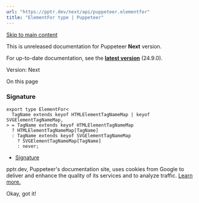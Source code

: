 ```yaml
---
url: "https://pptr.dev/next/api/puppeteer.elementfor"
title: "ElementFor type | Puppeteer"
---
```


[Skip to main content](https://pptr.dev/next/api/puppeteer.elementfor#__docusaurus_skipToContent_fallback)

This is unreleased documentation for Puppeteer **Next** version.

For up-to-date documentation, see the **[latest version](https://pptr.dev/api/puppeteer.elementfor)** (24.9.0).

Version: Next

On this page

### Signature [​](https://pptr.dev/next/api/puppeteer.elementfor\#signature "Direct link to Signature")

```codeBlockLines_RjmQ
export type ElementFor<
  TagName extends keyof HTMLElementTagNameMap | keyof SVGElementTagNameMap,
> = TagName extends keyof HTMLElementTagNameMap
  ? HTMLElementTagNameMap[TagName]
  : TagName extends keyof SVGElementTagNameMap
    ? SVGElementTagNameMap[TagName]
    : never;

```

- [Signature](https://pptr.dev/next/api/puppeteer.elementfor#signature)

pptr.dev, Puppeteer's documentation site, uses cookies from Google to deliver and enhance the quality of its services and to analyze traffic. [Learn more.](https://policies.google.com/technologies/cookies)

Okay, got it!